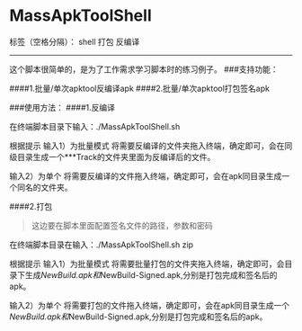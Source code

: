 # MassApkToolShell

标签（空格分隔）： shell 打包 反编译

---
这个脚本很简单的，是为了工作需求学习脚本时的练习例子。
###支持功能：

####1.批量/单次apktool反编译apk
####2.批量/单次apktool打包签名apk

###使用方法：
####1.反编译

在终端脚本目录下输入：./MassApkToolShell.sh

根据提示
输入1）为批量模式
将需要反编译的文件夹拖入终端，确定即可，会在同级目录生成一个***Track的文件夹里面为反编译后的文件。

输入2）为单个
将需要反编译的文件拖入终端，确定即可，会在apk同目录生成一个同名的文件夹。

####2.打包

> 这边要在脚本里面配置签名文件的路径，参数和密码


在终端脚本目录在输入：./MassApkToolShell.sh zip

根据提示
输入1）为批量模式
将需要批量打包的文件夹拖入终端，确定即可，会目录下生成*NewBuild.apk和*NewBuild-Signed.apk,分别是打包完成和签名后的apk。

输入2）为单个
将需要打包的文件拖入终端，确定即可，会在apk同目录生成一个*NewBuild.apk和*NewBuild-Signed.apk,分别是打包完成和签名后的apk。
